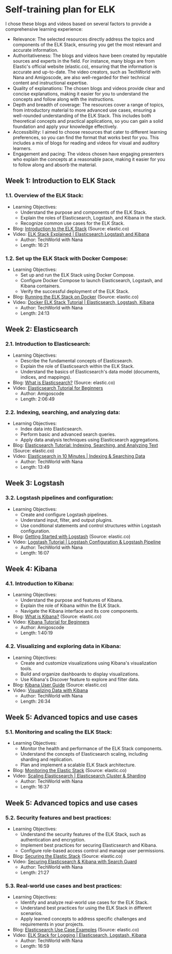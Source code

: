 # Self-training plan for ELK

I chose these blogs and videos based on several factors to provide a comprehensive learning experience:
- Relevance: The selected resources directly address the topics and components of the ELK Stack, ensuring you get the most relevant and accurate information.
- Authoritativeness: The blogs and videos have been created by reputable sources and experts in the field. For instance, many blogs are from Elastic's official website (elastic.co), ensuring that the information is accurate and up-to-date. The video creators, such as TechWorld with Nana and Amigoscode, are also well-regarded for their technical content and instructional expertise.
- Quality of explanations: The chosen blogs and videos provide clear and concise explanations, making it easier for you to understand the concepts and follow along with the instructions.
- Depth and breadth of coverage: The resources cover a range of topics, from introductory material to more advanced use cases, ensuring a well-rounded understanding of the ELK Stack. This includes both theoretical concepts and practical applications, so you can gain a solid foundation and apply your knowledge effectively.
- Accessibility: I aimed to choose resources that cater to different learning preferences, so you can find the format that works best for you. This includes a mix of blogs for reading and videos for visual and auditory learners.
- Engagement and pacing: The videos chosen have engaging presenters who explain the concepts at a reasonable pace, making it easier for you to follow along and absorb the material.

## Week 1: Introduction to ELK Stack

### 1.1. Overview of the ELK Stack:
- Learning Objectives:
  - Understand the purpose and components of the ELK Stack.
  - Explain the roles of Elasticsearch, Logstash, and Kibana in the stack.
  - Recognize common use cases for the ELK Stack.
- Blog: [Introduction to the ELK Stack](https://www.elastic.co/blog/introduction-elk-stack) (Source: elastic.co)
- Video: [ELK Stack Explained | Elasticsearch Logstash and Kibana](https://www.youtube.com/watch?v=MRMgd6E9AXE)
  - Author: TechWorld with Nana
  - Length: 16:21

### 1.2. Set up the ELK Stack with Docker Compose:
- Learning Objectives:
  - Set up and run the ELK Stack using Docker Compose.
  - Configure Docker Compose to launch Elasticsearch, Logstash, and Kibana containers.
  - Verify the successful deployment of the ELK Stack.
- Blog: [Running the ELK Stack on Docker](https://www.elastic.co/blog/running-the-elk-stack-on-docker) (Source: elastic.co)
- Video: [Docker ELK Stack Tutorial | Elasticsearch, Logstash, Kibana](https://www.youtube.com/watch?v=4UG4ohuJQ0k)
  - Author: TechWorld with Nana
  - Length: 24:13

## Week 2: Elasticsearch

### 2.1. Introduction to Elasticsearch:
- Learning Objectives:
  - Describe the fundamental concepts of Elasticsearch.
  - Explain the role of Elasticsearch within the ELK Stack.
  - Understand the basics of Elasticsearch's data model (documents, indices, and mappings).
- Blog: [What is Elasticsearch?](https://www.elastic.co/what-is/elasticsearch) (Source: elastic.co)
- Video: [Elasticsearch Tutorial for Beginners](https://www.youtube.com/watch?v=kZ5bL0Q1m_s)
  - Author: Amigoscode
  - Length: 2:06:49

### 2.2. Indexing, searching, and analyzing data:
- Learning Objectives:
  - Index data into Elasticsearch.
  - Perform basic and advanced search queries.
  - Apply data analysis techniques using Elasticsearch aggregations.
- Blog: [Elasticsearch Tutorial: Indexing, Searching, and Analyzing Text](https://www.elastic.co/blog/found-elasticsearch-searching-text) (Source: elastic.co)
- Video: [Elasticsearch in 10 Minutes | Indexing & Searching Data](https://www.youtube.com/watch?v=7Joo9p8kKg4)
  - Author: TechWorld with Nana
  - Length: 13:49

## Week 3: Logstash

### 3.2. Logstash pipelines and configuration:
- Learning Objectives:
  - Create and configure Logstash pipelines.
  - Understand input, filter, and output plugins.
  - Use conditional statements and control structures within Logstash configuration.
- Blog: [Getting Started with Logstash](https://www.elastic.co/guide/en/logstash/current/getting-started-with-logstash.html) (Source: elastic.co)
- Video: [Logstash Tutorial | Logstash Configuration & Logstash Pipeline](https://www.youtube.com/watch?v=ue5BO7oDAaM)
  - Author: TechWorld with Nana
  - Length: 16:07

## Week 4: Kibana

### 4.1. Introduction to Kibana:
- Learning Objectives:
  - Understand the purpose and features of Kibana.
  - Explain the role of Kibana within the ELK Stack.
  - Navigate the Kibana interface and its core components.
- Blog: [What is Kibana?](https://www.elastic.co/what-is/kibana) (Source: elastic.co)
- Video: [Kibana Tutorial for Beginners](https://www.youtube.com/watch?v=3-8MxA2Z2io)
  - Author: Amigoscode
  - Length: 1:40:19

### 4.2. Visualizing and exploring data in Kibana:
- Learning Objectives:
  - Create and customize visualizations using Kibana's visualization tools.
  - Build and organize dashboards to display visualizations.
  - Use Kibana's Discover feature to explore and filter data.
- Blog: [Kibana User Guide](https://www.elastic.co/guide/en/kibana/current/index.html) (Source: elastic.co)
- Video: [Visualizing Data with Kibana](https://www.youtube.com/watch?v=XTmANb4MMU0)
  - Author: TechWorld with Nana
  - Length: 26:34

## Week 5: Advanced topics and use cases

### 5.1. Monitoring and scaling the ELK Stack:
- Learning Objectives:
  - Monitor the health and performance of the ELK Stack components.
  - Understand the concepts of Elasticsearch scaling, including sharding and replication.
  - Plan and implement a scalable ELK Stack architecture.
- Blog: [Monitoring the Elastic Stack](https://www.elastic.co/guide/en/elastic-stack-overview/current/monitoring.html) (Source: elastic.co)
- Video: [Scaling Elasticsearch | Elasticsearch Cluster & Sharding](https://www.youtube.com/watch?v=4OJG4f6zgXs)
  - Author: TechWorld with Nana
  - Length: 16:37

## Week 5: Advanced topics and use cases

### 5.2. Security features and best practices:
- Learning Objectives:
  - Understand the security features of the ELK Stack, such as authentication and encryption.
  - Implement best practices for securing Elasticsearch and Kibana.
  - Configure role-based access control and manage user permissions.
- Blog: [Securing the Elastic Stack](https://www.elastic.co/guide/en/elastic-stack-overview/current/securing-the-elastic-stack.html) (Source: elastic.co)
- Video: [Securing Elasticsearch & Kibana with Search Guard](https://www.youtube.com/watch?v=Uf0OAy6MWPo)
  - Author: TechWorld with Nana
  - Length: 21:27

### 5.3. Real-world use cases and best practices:
- Learning Objectives:
  - Identify and analyze real-world use cases for the ELK Stack.
  - Understand best practices for using the ELK Stack in different scenarios.
  - Apply learned concepts to address specific challenges and requirements in your projects.
- Blog: [Elasticsearch Use Case Examples](https://www.elastic.co/use-cases) (Source: elastic.co)
- Video: [ELK Stack for Logging | Elasticsearch, Logstash, Kibana](https://www.youtube.com/watch?v=Ww5VH-3hyI0)
  - Author: TechWorld with Nana
  - Length: 16:59

